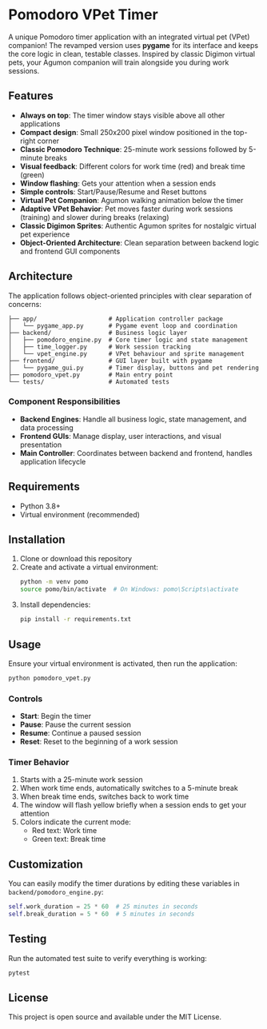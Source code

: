 # Pomodoro VPet Timer

A unique Pomodoro timer application with an integrated virtual pet (VPet) companion! The revamped version uses **pygame** for its interface and keeps the core logic in clean, testable classes. Inspired by classic Digimon virtual pets, your Agumon companion will train alongside you during work sessions.

## Features

- **Always on top**: The timer window stays visible above all other applications
- **Compact design**: Small 250x200 pixel window positioned in the top-right corner
- **Classic Pomodoro Technique**: 25-minute work sessions followed by 5-minute breaks
- **Visual feedback**: Different colors for work time (red) and break time (green)
- **Window flashing**: Gets your attention when a session ends
- **Simple controls**: Start/Pause/Resume and Reset buttons
- **Virtual Pet Companion**: Agumon walking animation below the timer
- **Adaptive VPet Behavior**: Pet moves faster during work sessions (training) and slower during breaks (relaxing)
- **Classic Digimon Sprites**: Authentic Agumon sprites for nostalgic virtual pet experience
- **Object-Oriented Architecture**: Clean separation between backend logic and frontend GUI components

## Architecture

The application follows object-oriented principles with clear separation of concerns:

```
├── app/                    # Application controller package
│   └── pygame_app.py       # Pygame event loop and coordination
├── backend/                # Business logic layer
│   ├── pomodoro_engine.py  # Core timer logic and state management
│   ├── time_logger.py      # Work session tracking
│   └── vpet_engine.py      # VPet behaviour and sprite management
├── frontend/               # GUI layer built with pygame
│   └── pygame_gui.py       # Timer display, buttons and pet rendering
├── pomodoro_vpet.py        # Main entry point
└── tests/                  # Automated tests
```

### Component Responsibilities

- **Backend Engines**: Handle all business logic, state management, and data processing
- **Frontend GUIs**: Manage display, user interactions, and visual presentation
- **Main Controller**: Coordinates between backend and frontend, handles application lifecycle

## Requirements

- Python 3.8+
- Virtual environment (recommended)

## Installation

1. Clone or download this repository
2. Create and activate a virtual environment:
   ```bash
   python -m venv pomo
   source pomo/bin/activate  # On Windows: pomo\Scripts\activate
   ```
3. Install dependencies:
   ```bash
   pip install -r requirements.txt
   ```

## Usage

Ensure your virtual environment is activated, then run the application:

```bash
python pomodoro_vpet.py
```

### Controls

- **Start**: Begin the timer
- **Pause**: Pause the current session
- **Resume**: Continue a paused session
- **Reset**: Reset to the beginning of a work session

### Timer Behavior

1. Starts with a 25-minute work session
2. When work time ends, automatically switches to a 5-minute break
3. When break time ends, switches back to work time
4. The window will flash yellow briefly when a session ends to get your attention
5. Colors indicate the current mode:
   - Red text: Work time
   - Green text: Break time

## Customization

You can easily modify the timer durations by editing these variables in `backend/pomodoro_engine.py`:

```python
self.work_duration = 25 * 60  # 25 minutes in seconds
self.break_duration = 5 * 60  # 5 minutes in seconds
```

## Testing

Run the automated test suite to verify everything is working:

```bash
pytest
```

## License

This project is open source and available under the MIT License.

